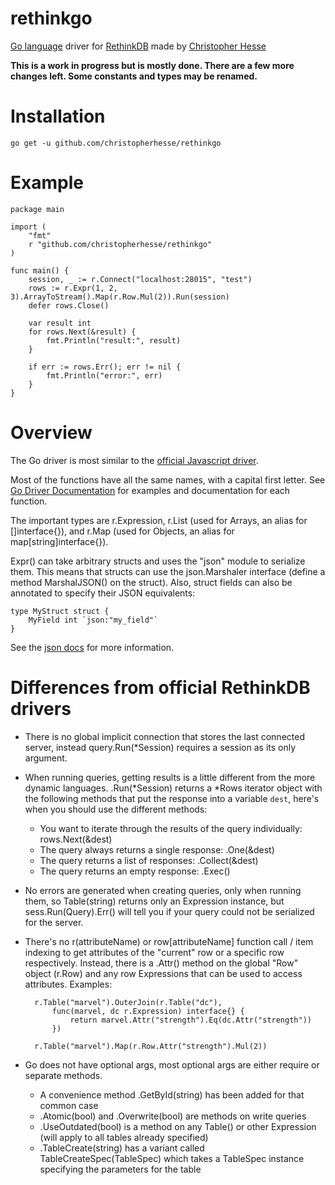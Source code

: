 rethinkgo
=========

[Go language](http://golang.org/) driver for [RethinkDB](http://www.rethinkdb.com/) made by [Christopher Hesse](http://www.christopherhesse.com/)

****This is a work in progress but is mostly done. There are a few more changes left.  Some constants and types may be renamed.****

Installation
============

    go get -u github.com/christopherhesse/rethinkgo

Example
===================

    package main

    import (
        "fmt"
        r "github.com/christopherhesse/rethinkgo"
    )

    func main() {
        session, _ := r.Connect("localhost:28015", "test")
        rows := r.Expr(1, 2, 3).ArrayToStream().Map(r.Row.Mul(2)).Run(session)
        defer rows.Close()

        var result int
        for rows.Next(&result) {
            fmt.Println("result:", result)
        }

        if err := rows.Err(); err != nil {
            fmt.Println("error:", err)
        }
    }


Overview
========

The Go driver is most similar to the [official Javascript driver](http://www.rethinkdb.com/api/#js).

Most of the functions have all the same names, with a capital first letter.  See [Go Driver Documentation](http://godoc.org/github.com/christopherhesse/rethinkgo) for examples and documentation for each function.

The important types are r.Expression, r.List (used for Arrays, an alias for []interface{}), and r.Map (used for Objects, an alias for map[string]interface{}).

Expr() can take arbitrary structs and uses the "json" module to serialize them.  This means that structs can use the json.Marshaler interface (define a method MarshalJSON() on the struct).  Also, struct fields can also be annotated to specify their JSON equivalents:

    type MyStruct struct {
        MyField int `json:"my_field"`
    }

See the [json docs](http://golang.org/pkg/encoding/json/) for more information.


Differences from official RethinkDB drivers
===========================================

* There is no global implicit connection that stores the last connected server, instead query.Run(*Session) requires a session as its only argument.
* When running queries, getting results is a little different from the more dynamic languages.  .Run(*Session) returns a *Rows iterator object with the following methods that put the response into a variable `dest`, here's when you should use the different methods:
    * You want to iterate through the results of the query individually: rows.Next(&dest)
    * The query always returns a single response: .One(&dest)
    * The query returns a list of responses: .Collect(&dest)
    * The query returns an empty response: .Exec()
* No errors are generated when creating queries, only when running them, so Table(string) returns only an Expression instance, but sess.Run(Query).Err() will tell you if your query could not be serialized for the server.
* There's no r(attributeName) or row[attributeName] function call / item indexing to get attributes of the "current" row or a specific row respectively.  Instead, there is a .Attr() method on the global "Row" object (r.Row) and any row Expressions that can be used to access attributes.  Examples:

        r.Table("marvel").OuterJoin(r.Table("dc"),
            func(marvel, dc r.Expression) interface{} {
                return marvel.Attr("strength").Eq(dc.Attr("strength"))
            })

        r.Table("marvel").Map(r.Row.Attr("strength").Mul(2))
* Go does not have optional args, most optional args are either require or separate methods.
    * A convenience method .GetById(string) has been added for that common case
    * .Atomic(bool) and .Overwrite(bool) are methods on write queries
    * .UseOutdated(bool) is a method on any Table() or other Expression (will apply to all tables already specified)
    * .TableCreate(string) has a variant called TableCreateSpec(TableSpec) which takes a TableSpec instance specifying the parameters for the table

